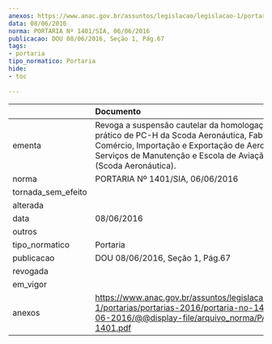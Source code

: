 ```yaml
---
anexos: https://www.anac.gov.br/assuntos/legislacao/legislacao-1/portarias/portarias-2016/portaria-no-1401-sia-06-06-2016/@@display-file/arquivo_norma/PA2016-1401.pdf
data: 08/06/2016
norma: PORTARIA Nº 1401/SIA, 06/06/2016
publicacao: DOU 08/06/2016, Seção 1, Pág.67
tags:
- portaria
tipo_normatico: Portaria
hide: 
- toc 
 
---
```


|                    | Documento                                                                                                                                                                                                                   |
|:-------------------|:----------------------------------------------------------------------------------------------------------------------------------------------------------------------------------------------------------------------------|
| ementa             | Revoga a suspensão cautelar da homologação do curso prático de PC-H da Scoda Aeronáutica, Fabricação, Comércio, Importação e Exportação de Aeronaves, Serviços de Manutenção e Escola de Aviação Civil (Scoda Aeronáutica). |
| norma              | PORTARIA Nº 1401/SIA, 06/06/2016                                                                                                                                                                                            |
| tornada_sem_efeito |                                                                                                                                                                                                                             |
| alterada           |                                                                                                                                                                                                                             |
| data               | 08/06/2016                                                                                                                                                                                                                  |
| outros             |                                                                                                                                                                                                                             |
| tipo_normatico     | Portaria                                                                                                                                                                                                                    |
| publicacao         | DOU 08/06/2016, Seção 1, Pág.67                                                                                                                                                                                             |
| revogada           |                                                                                                                                                                                                                             |
| em_vigor           |                                                                                                                                                                                                                             |
| anexos             | https://www.anac.gov.br/assuntos/legislacao/legislacao-1/portarias/portarias-2016/portaria-no-1401-sia-06-06-2016/@@display-file/arquivo_norma/PA2016-1401.pdf                                                              |